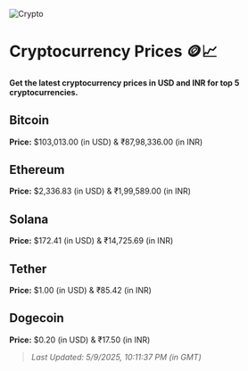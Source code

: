 
![Crypto](https://www.techguide.com.au/wp-content/uploads/2020/11/crypto3.jpeg)

# Cryptocurrency Prices 🪙📈

#### Get the latest cryptocurrency prices in USD and INR for top 5 cryptocurrencies.

## Bitcoin

**Price:** $103,013.00 (in USD) & ₹87,98,336.00 (in INR)

## Ethereum

**Price:** $2,336.83 (in USD) & ₹1,99,589.00 (in INR)

## Solana

**Price:** $172.41 (in USD) & ₹14,725.69 (in INR)

## Tether

**Price:** $1.00 (in USD) & ₹85.42 (in INR)

## Dogecoin

**Price:** $0.20 (in USD) & ₹17.50 (in INR)

> _Last Updated: 5/9/2025, 10:11:37 PM (in GMT)_
